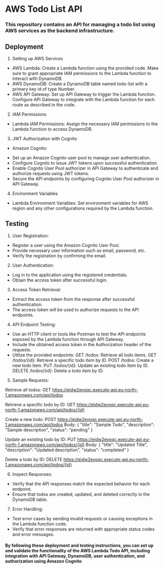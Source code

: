 <h1>AWS Todo List API</h1>
<h3>This repository contains an API for managing a todo list using AWS services as the backend infrastructure.</h3>


<h2>Deployment</h2>

1. Setting up AWS Services
* AWS Lambda:
Create a Lambda function using the provided code. Make sure to grant appropriate IAM permissions to the Lambda function to interact with DynamoDB.
* AWS DynamoDB:
Create a DynamoDB table named todo-list with a primary key id of type Number.
* AWS API Gateway:
Set up API Gateway to trigger the Lambda function.
Configure API Gateway to integrate with the Lambda function for each route as described in the code.

2. IAM Permissions
* Lambda IAM Permissions:
Assign the necessary IAM permissions to the Lambda function to access DynamoDB. 

3. JWT Authorization with Cognito
* Amazon Cognito:
- Set up an Amazon Cognito user pool to manage user authentication.
- Configure Cognito to issue JWT tokens upon successful authentication.
- Enable Cognito User Pool authorizer in API Gateway to authenticate and authorize requests using JWT tokens.
- Secure the API endpoints by configuring Cognito User Pool authorizer in API Gateway.

4. Environment Variables
* Lambda Environment Variables:
Set environment variables for AWS region and any other configurations required by the Lambda function.

<h2>Testing</h2>

1. User Registration:
* Register a user using the Amazon Cognito User Pool.
* Provide necessary user information such as email, password, etc.
* Verify the registration by confirming the email.

2. User Authentication:
* Log in to the application using the registered credentials.
* Obtain the access token after successful login.

3. Access Token Retrieval:
* Extract the access token from the response after successful authentication.
* The access token will be used to authorize requests to the API endpoints.

4. API Endpoint Testing:
* Use an HTTP client or tools like Postman to test the API endpoints exposed by the Lambda function through API Gateway.
* Include the obtained access token in the Authorization header of the requests.
* Utilize the provided endpoints:
GET /todos: Retrieve all todo items.
GET /todos/{id}: Retrieve a specific todo item by ID.
POST /todos: Create a new todo item.
PUT /todos/{id}: Update an existing todo item by ID.
DELETE /todos/{id}: Delete a todo item by ID.

5. Sample Requests:

Retrieve all todos:
GET https://eidw2eyoqc.execute-api.eu-north-1.amazonaws.com/api/todos

Retrieve a specific todo by ID:
GET https://eidw2eyoqc.execute-api.eu-north-1.amazonaws.com/api/todos/{id}

Create a new todo:
POST https://eidw2eyoqc.execute-api.eu-north-1.amazonaws.com/api/todos
Body:
{
  "title": "Sample Todo",
  "description": "Sample description",
  "status": "pending"
}

Update an existing todo by ID:
PUT https://eidw2eyoqc.execute-api.eu-north-1.amazonaws.com/api/todos/{id}
Body:
{
  "title": "Updated Title",
  "description": "Updated description",
  "status": "completed"
}

Delete a todo by ID:
DELETE https://eidw2eyoqc.execute-api.eu-north-1.amazonaws.com/api/todos/{id}

6. Inspect Responses: 
* Verify that the API responses match the expected behavior for each endpoint. 
* Ensure that todos are created, updated, and deleted correctly in the DynamoDB table.

7. Error Handling: 
* Test error cases by sending invalid requests or causing exceptions in the Lambda function code. 
* Verify that error responses are returned with appropriate status codes and error messages.

<h4>By following these deployment and testing instructions, you can set up and validate the functionality of the AWS Lambda Todo API, including integration with API Gateway, DynamoDB, user authentication, and authorization using Amazon Cognito</h4>



